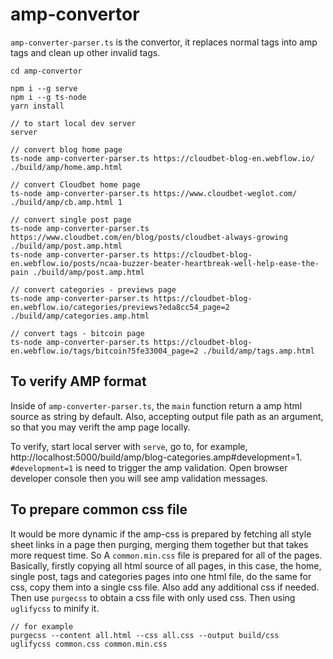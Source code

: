 # amp-convertor

`amp-converter-parser.ts` is the convertor, it replaces normal tags into amp tags and clean up other invalid tags.

```
cd amp-convertor

npm i --g serve
npm i --g ts-node
yarn install

// to start local dev server
server

// convert blog home page
ts-node amp-converter-parser.ts https://cloudbet-blog-en.webflow.io/ ./build/amp/home.amp.html

// convert Cloudbet home page
ts-node amp-converter-parser.ts https://www.cloudbet-weglot.com/ ./build/amp/cb.amp.html 1

// convert single post page
ts-node amp-converter-parser.ts https://www.cloudbet.com/en/blog/posts/cloudbet-always-growing ./build/amp/post.amp.html
ts-node amp-converter-parser.ts https://cloudbet-blog-en.webflow.io/posts/ncaa-buzzer-beater-heartbreak-well-help-ease-the-pain ./build/amp/post.amp.html

// convert categories - previews page
ts-node amp-converter-parser.ts https://cloudbet-blog-en.webflow.io/categories/previews?eda8cc54_page=2 ./build/amp/categories.amp.html

// convert tags - bitcoin page
ts-node amp-converter-parser.ts https://cloudbet-blog-en.webflow.io/tags/bitcoin?5fe33004_page=2 ./build/amp/tags.amp.html
```

## To verify AMP format
Inside of `amp-converter-parser.ts`, the `main` function return a amp html source as string by default. Also, accepting output file path as an argument, so that you may verift the amp page locally.

To verify, start local server with `serve`, go to, for example, http://localhost:5000/build/amp/blog-categories.amp#development=1. `#development=1` is need to trigger the amp validation. Open browser developer console then you will see amp validation messages.

## To prepare common css file
It would be more dynamic if the amp-css is prepared by fetching all style sheet links in a page then purging, merging them together but that takes more request time. So A `common.min.css` file is prepared for all of the pages. Basically, firstly copying all html source of all pages, in this case, the home, single post, tags and categories pages into one html file, do the same for css, copy them into a single css file. Also add any additional css if needed. Then use `purgecss` to obtain a css file with only used css. Then using `uglifycss` to minify it.

```
// for example
purgecss --content all.html --css all.css --output build/css
uglifycss common.css common.min.css
```

